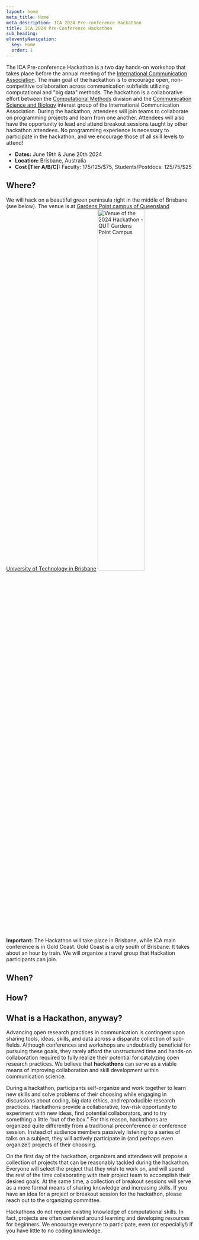 ```yaml
---
layout: home
meta_title: Home
meta_description: ICA 2024 Pre-conference Hackathon
title: ICA 2024 Pre-Conference Hackathon
sub_heading: 
eleventyNavigation:
  key: Home
  order: 1
---
```


The ICA Pre-conference Hackathon is a two day hands-on workshop that takes place before the annual meeting of the [International Communication Association](https://www.icahdq.org/). The main goal of the hackathon is to encourage open, non-competitive collaboration across communication subfields utilizing computational and "big data" methods. The hackathon is a collaborative effort between the [Computational Methods](http://ica-cm.org/) division and the [Communication Science and Biology](https://commscience.org/) interest group of the International Communication Association. During the hackathon, attendees will join teams to collaborate on programming projects and learn from one another. Attendees will also have the opportunity to lead and attend breakout sessions taught by other hackathon attendees. No programming experience is necessary to participate in the hackathon, and we encourage those of all skill levels to attend!

- **Dates:** June 19th & June 20th 2024
- **Location:** Brisbane, Australia
- **Cost [Tier A/B/C]:** Faculty: $175/$125/$75, Students/Postdocs: $125/$75/$25

## Where?
We will hack on a beautiful green peninsula right in the middle of Brisbane (see below).
The venue is at [Gardens Point campus of Queensland University of Technology in Brisbane](https://www.qut.edu.au/about/campuses-and-facilities/gardens-point-campus)
<img src="images/meta/venue_aussie.png" width="50%" height="50%" alt="Venue of the 2024 Hackathon - QUT Gardens Point Campus">

**Important:** The Hackathon will take place in Brisbane, while ICA main conference is in Gold Coast. Gold Coast is a city south of Brisbane. It takes about an hour by train. We will organize a travel group that Hackation participants can join.

## When? 

## How?




## What is a Hackathon, anyway?

Advancing open research practices in communication is contingent upon sharing tools, ideas, skills, and data across a disparate collection of sub-fields. Although conferences and workshops are undoubtedly beneficial for pursuing these goals, they rarely afford the unstructured time and hands-on collaboration required to fully realize their potential for catalyzing open research practices. We believe that **hackathons** can serve as a viable means of improving collaboration and skill development within communication science.

During a hackathon, participants self-organize and work together to learn new skills and solve problems of their choosing while engaging in discussions about coding, big data ethics, and reproducible research practices. Hackathons provide a collaborative, low-risk opportunity to experiment with new ideas, find potential collaborators, and to try something a little “out of the box.” For this reason, hackathons are organized quite differently from a traditional preconference or conference session. Instead of audience members passively listening to a series of talks on a subject, they will actively participate in (and perhaps even organize!) projects of their choosing.

On the first day of the hackathon, organizers and attendees will propose a collection of projects that can be reasonably tackled during the hackathon. Everyone will select the project that they wish to work on, and will spend the rest of the time collaborating with their project team to accomplish their desired goals. At the same time, a collection of breakout sessions will serve as a more formal means of sharing knowledge and increasing skills. If you have an idea for a project or breakout session for the hackathon, please reach out to the organizing committee.

Hackathons do not require existing knowledge of computational skills. In fact, projects are often centered around learning and developing resources for beginners. We encourage everyone to participate, even (or especially!) if you have little to no coding knowledge.